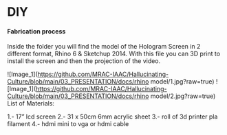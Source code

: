 # DIY

#### Fabrication process

Inside the folder you will find the model of the Hologram Screen in 2 different format, Rhino 6 & Sketchup 2014. With this file you can 3D print to install the screen and then the projection of the video.

![Image_1](https://github.com/MRAC-IAAC/Hallucinating-Culture/blob/main/03_PRESENTATION/docs/rhino model/1.jpg?raw=true)
![Image_1](https://github.com/MRAC-IAAC/Hallucinating-Culture/blob/main/03_PRESENTATION/docs/rhino model/2.jpg?raw=true)
List of Materials:

1.- 17” lcd screen
2.- 31 x 50cm 6mm acrylic sheet
3.- roll of 3d printer pla filament
4.- hdmi mini to vga or hdmi cable


